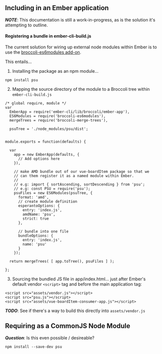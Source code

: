 ## Including in an Ember application

***NOTE***: This documentation is still a work-in-progress, as is the solution it's attempting to outline.

#### Registering a bundle in ember-cli-build.js

The current solution for wiring up external node modules within Ember is to use
the [broccoli-es6modules add-on](https://github.com/ember-cli/broccoli-es6modules).

This entails...

1) Installing the package as an npm module...

```
npm install psu
```

2) Mapping the source directory of the module to a Broccoli tree within ```ember-cli-build.js```

```
/* global require, module */
var
  EmberApp = require('ember-cli/lib/broccoli/ember-app'),
  ES6Modules = require('broccoli-es6modules'),
  mergeTrees = require('broccoli-merge-trees'),

  psuTree = './node_modules/psu/dist';


module.exports = function(defaults) {

  var
    app = new EmberApp(defaults, {
      // Add options here
    }),

    // make AMD bundle out of our vue-boardItem package so that we
    // can them register it as a named module within Ember.
    //
    // e.g: import { sortAscending, sortDescending } from 'psu';
    // e.g: const PSU = require('psu');
    psuFiles = new ES6Modules(psuTree, {
      format: 'amd',
	  // create module definition
      esperantoOptions: {
        entry: 'index.js',
        amdName: 'psu',
        strict: true
      },

      // bundle into one file
      bundleOptions: {
        entry: 'index.js',
        name: 'psu'
      }
    });

  return mergeTrees( [ app.toTree(), psuFiles ] );

};

```

3) Sourcing the bundled JS file in app/index.html... just after Ember's default vendor ```<script>``` tag and before the
   main application tag:

```
<script src="assets/vendor.js"></script>
<script src="psu.js"></script>    
<script src="assets/vue-boardItem-consumer-app.js"></script>
```

***TODO***: See if there's a way to build this directly into ```assets/vendor.js```

## Requiring as a CommonJS Node Module

***Question***: Is this even possible / desireable?

```
npm install --save-dev psu
```

